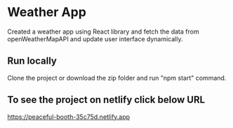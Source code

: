 # Weather App 
Created a weather app using React library and fetch the data from openWeatherMapAPI and update user interface dynamically.

## Run locally
Clone the project or download the zip folder and run "npm start" command.

## To see the project on netlify click below URL
https://peaceful-booth-35c75d.netlify.app
